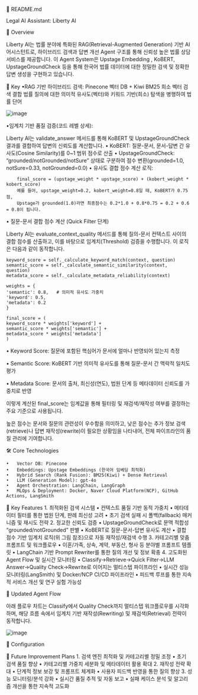 📝 README.md 

Legal AI Assistant: Liberty AI

🚀 Overview

Liberty AI는 법률 분야에 특화된 RAG(Retrieval-Augmented Generation) 기반 AI 어시스턴트로, 하이브리드 검색과 답변 개선 Agent 구조를 통해 신뢰성 높은 법률 상담 서비스를 제공합니다.
이 Agent System은 Upstage Embedding , KoBERT, UpstageGroundCheck 등을 통해 한국어 법률 데이터에 대한 정밀한 검색 및 정확한 답변 생성을 구현하고 있습니다.

🔬 Key
•RAG 기반 하이브리드 검색: Pinecone 벡터 DB + Kiwi BM25 희소 벡터 검색 결합
법률 질의에 대한 의미적 유사도(벡터)와 키워드 기반(희소) 탐색을 병행하여 법률 단어

![image](https://github.com/user-attachments/assets/c434d3c4-3d34-4961-b6fc-c0137daa6d78)

•임계치 기반 품질 검증(코드 레벨 상세):

Liberty AI는 validate_answer 메서드를 통해 KoBERT 및 UpstageGroundCheck 결과를 결합하여 답변의 신뢰도를 계산합니다.
	•	KoBERT: 질문-문서, 문서-답변 간 유사도(Cosine Similarity)를 0~1 범위 점수로 산출
	•	UpstageGroundCheck: “grounded/notGrounded/notSure” 상태로 구분하여 점수 변환(grounded=1.0, notSure=0.33, notGrounded=0.0)
	•	유사도 결합 점수 계산 로직:
 
		final_score = (upstage_weight * upstage_score) + (kobert_weight * kobert_score)
		예를 들어, upstage_weight=0.2, kobert_weight=0.8일 때, KoBERT가 0.75점,
		Upstage가 grounded(1.0)라면 최종점수는 0.2*1.0 + 0.8*0.75 = 0.2 + 0.6 = 0.8이 됩니다.
• 질문-문서 결합 점수 계산 (Quick Filter 단계)

Liberty AI는 evaluate_context_quality 메서드를 통해 질의-문서 컨텍스트 사이의 결합 점수를 산출하고, 이를 바탕으로 임계치(Threshold) 검증을 수행합니다. 이 로직은 다음과 같이 동작합니다.

	keyword_score = self._calculate_keyword_match(context, question)
	semantic_score = self._calculate_semantic_similarity(context, question)
	metadata_score = self._calculate_metadata_reliability(context)

	weights = {
    'semantic': 0.8,   # 의미적 유사도 가중치
    'keyword': 0.5,
    'metadata': 0.2
	}

	final_score = (
    keyword_score * weights['keyword'] +
    semantic_score * weights['semantic'] +
    metadata_score * weights['metadata']
	)

•	Keyword Score: 질문에 포함된 핵심어가 문서에 얼마나 반영되어 있는지 측정

•	Semantic Score: KoBERT 기반 의미적 유사도를 통해 질문-문서 간 맥락적 일치도 평가

•	Metadata Score: 문서의 출처, 최신성(연도), 법원 단계 등 메타데이터 신뢰도를 가중치로 반영

이렇게 계산된 final_score는 임계값을 통해 필터링 및 재검색/재작성 여부를 결정하는 주요 기준으로 사용됩니다. 

높은 점수는 문서와 질문의 관련성이 우수함을 의미하고, 낮은 점수는 추가 정보 검색(retrieve)나 답변 재작성(rewrite)이 필요한 상황임을 나타내어, 전체 파이프라인의 품질 관리에 기여합니다.

🛠 Core Technologies

	•	Vector DB: Pinecone
	•	Embeddings: Upstage Embeddings (한국어 임베딩 최적화)
	•	Hybrid Search (Rank Fusion): BM25(Kiwi) + Dense Retrieval
	•	LLM (Generation Model): gpt-4o
	•	Agent Orchestration: LangChain, LangGraph
	•	MLOps & Deployment: Docker, Naver Cloud Platform(NCP), GitHub Actions, LangSmith

🌟 Key Features
	1.	최적화된 검색 시스템
	•	컨텍스트 품질 기반 동적 가중치
	•	메타데이터 필터를 통한 법원 단계, 판례 최신성 고려
	•	초기 검색 실패 시 폴백(fallback) 매커니즘 및 재시도 전략
	2.	정교한 신뢰도 검증
	•	UpstageGroundCheck로 문맥 적합성 “grounded/notGrounded” 판별
	•	KoBERT로 질문-문서-답변 유사도 계산
	•	결합 점수 기반 임계치 로직(위 그림 참조)으로 자동 재작성/재검색 수행
	3.	카테고리별 맞춤 프롬프트 및 워크플로우
	•	이혼/가족, 상속, 계약, 부동산, 형사 등 분야별 프롬프트 템플릿
	•	LangChain 기반 Prompt Rewriter를 통한 질의 개선 및 정보 확충
	4.	고도화된 Agent Flow 및 실시간 모니터링
	•	Classify→Retrieve→Quick Filter→LLM Answer→Quality Check→Rewrite로 이어지는 멀티스텝 파이프라인
	•	실시간 성능 모니터링(LangSmith) 및 Docker/NCP CI/CD 파이프라인
	•	피드백 루프를 통한 지속적 서비스 개선 및 연구 실험 가능성

🔄 Updated Agent Flow

아래 플로우 차트는 Classify에서 Quality Check까지 멀티스텝 워크플로우를 시각화하며, 해당 흐름 속에서 임계치 기반 재작성(Rewriting) 및 재검색(Retrieval) 전략이 동작합니다.

![image](https://github.com/user-attachments/assets/6ad825f4-8a54-48b1-827b-74771cac729a)

🔧 Configuration


🚀 Future Improvement Plans
	1.	검색 엔진 최적화 및 카테고리별 정밀 조정
	•	초기 검색 품질 향상
	•	카테고리별 가중치 세분화 및 메타데이터 활용 확대
	2.	재작성 전략 확대
	•	단계적 정보 보강 및 프롬프트 체계화
	•	사용자 피드백 반영을 통한 질의 향상
	3.	성능 모니터링/분석 강화
	•	실시간 품질 추적 및 자동 보고
	•	실패 케이스 분석 및 알고리즘 개선을 통한 지속적 고도화
